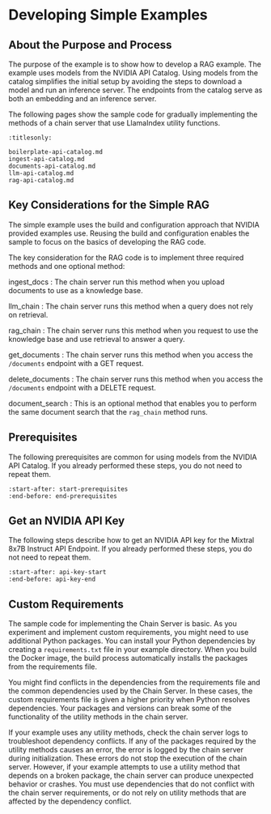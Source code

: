 <!--
  SPDX-FileCopyrightText: Copyright (c) 2023 NVIDIA CORPORATION & AFFILIATES. All rights reserved.
  SPDX-License-Identifier: Apache-2.0

  Licensed under the Apache License, Version 2.0 (the "License");
  you may not use this file except in compliance with the License.
  You may obtain a copy of the License at

  http://www.apache.org/licenses/LICENSE-2.0

  Unless required by applicable law or agreed to in writing, software
  distributed under the License is distributed on an "AS IS" BASIS,
  WITHOUT WARRANTIES OR CONDITIONS OF ANY KIND, either express or implied.
  See the License for the specific language governing permissions and
  limitations under the License.
-->

# Developing Simple Examples

## About the Purpose and Process

The purpose of the example is to show how to develop a RAG example.
The example uses models from the NVIDIA API Catalog.
Using models from the catalog simplifies the initial setup by avoiding the steps to download a model and run an inference server.
The endpoints from the catalog serve as both an embedding and an inference server.

The following pages show the sample code for gradually implementing the methods of a chain server that use LlamaIndex utility functions.

```{toctree}
:titlesonly:

boilerplate-api-catalog.md
ingest-api-catalog.md
documents-api-catalog.md
llm-api-catalog.md
rag-api-catalog.md
```

## Key Considerations for the Simple RAG

The simple example uses the build and configuration approach that NVIDIA provided examples use.
Reusing the build and configuration enables the sample to focus on the basics of developing the RAG code.

The key consideration for the RAG code is to implement three required methods and one optional method:

ingest_docs
: The chain server run this method when you upload documents to use as a knowledge base.

llm_chain
: The chain server runs this method when a query does not rely on retrieval.

rag_chain
: The chain server runs this method when you request to use the knowledge base and use retrieval to answer a query.

get_documents
: The chain server runs this method when you access the `/documents` endpoint with a GET request.

delete_documents
: The chain server runs this method when you access the `/documents` endpoint with a DELETE request.

document_search
: This is an optional method that enables you to perform the same document search that the `rag_chain` method runs.

## Prerequisites

The following prerequisites are common for using models from the NVIDIA API Catalog.
If you already performed these steps, you do not need to repeat them.

```{include} ./api-catalog.md
:start-after: start-prerequisites
:end-before: end-prerequisites
```

## Get an NVIDIA API Key

The following steps describe how to get an NVIDIA API key for the Mixtral 8x7B Instruct API Endpoint.
If you already performed these steps, you do not need to repeat them.

```{include} ./api-catalog.md
:start-after: api-key-start
:end-before: api-key-end
```

## Custom Requirements

The sample code for implementing the Chain Server is basic.
As you experiment and implement custom requirements, you might need to use additional Python packages.
You can install your Python dependencies by creating a `requirements.txt` file in your example directory.
When you build the Docker image, the build process automatically installs the packages from the requirements file.

You might find conflicts in the dependencies from the requirements file and the common dependencies used by the Chain Server.
In these cases, the custom requirements file is given a higher priority when Python resolves dependencies.
Your packages and versions can break some of the functionality of the utility methods in the chain server.

If your example uses any utility methods, check the chain server logs to troubleshoot dependency conflicts.
If any of the packages required by the utility methods causes an error, the error is logged by the chain server during initialization.
These errors do not stop the execution of the chain server.
However, if your example attempts to use a utility method that depends on a broken package, the chain server can produce unexpected behavior or crashes.
You must use dependencies that do not conflict with the chain server requirements, or do not rely on utility methods that are affected by the dependency conflict.
